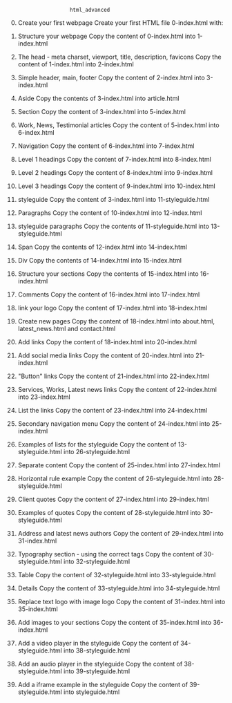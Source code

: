 						html_advanced

0. Create your first webpage
Create your first HTML file 0-index.html with:

1. Structure your webpage
Copy the content of 0-index.html into 1-index.html

2. The head - meta charset, viewport, title, description, favicons
Copy the content of 1-index.html into 2-index.html

3. Simple header, main, footer
Copy the content of 2-index.html into 3-index.html

4. Aside
Copy the contents of 3-index.html into article.html

5. Section
Copy the content of 3-index.html into 5-index.html

6. Work, News, Testimonial articles
Copy the content of 5-index.html into 6-index.html

7. Navigation
Copy the content of 6-index.html into 7-index.html

8. Level 1 headings
Copy the content of 7-index.html into 8-index.html

9. Level 2 headings
Copy the content of 8-index.html into 9-index.html

10. Level 3 headings
Copy the content of 9-index.html into 10-index.html

11. styleguide
Copy the content of 3-index.html into 11-styleguide.html

12. Paragraphs
Copy the content of 10-index.html into 12-index.html

13. styleguide paragraphs
Copy the contents of 11-styleguide.html into 13-styleguide.html

14. Span
Copy the contents of 12-index.html into 14-index.html

15. Div
Copy the contents of 14-index.html into 15-index.html

16. Structure your sections
Copy the contents of 15-index.html into 16-index.html

17. Comments
Copy the content of 16-index.html into 17-index.html

18. link your logo
Copy the content of 17-index.html into 18-index.html

19. Create new pages
Copy the content of 18-index.html into about.html, latest_news.html and contact.html

20. Add links
Copy the content of 18-index.html into 20-index.html

21. Add social media links
Copy the content of 20-index.html into 21-index.html

22. "Button" links
Copy the content of 21-index.html into 22-index.html

23. Services, Works, Latest news links
Copy the content of 22-index.html into 23-index.html

24. List the links
Copy the content of 23-index.html into 24-index.html

25. Secondary navigation menu
Copy the content of 24-index.html into 25-index.html

26. Examples of lists for the styleguide
Copy the content of 13-styleguide.html into 26-styleguide.html

27. Separate content
Copy the content of 25-index.html into 27-index.html

28. Horizontal rule example
Copy the content of 26-styleguide.html into 28-styleguide.html

29. Client quotes
Copy the content of 27-index.html into 29-index.html

30. Examples of quotes
Copy the content of 28-styleguide.html into 30-styleguide.html

31. Address and latest news authors
Copy the content of 29-index.html into 31-index.html

32. Typography section - using the correct tags
Copy the content of 30-styleguide.html into 32-styleguide.html

33. Table
Copy the content of 32-styleguide.html into 33-styleguide.html

34. Details
Copy the content of 33-styleguide.html into 34-styleguide.html

35. Replace text logo with image logo
Copy the content of 31-index.html into 35-index.html

36. Add images to your sections
Copy the content of 35-index.html into 36-index.html

38. Add a video player in the styleguide
Copy the content of 34-styleguide.html into 38-styleguide.html

39. Add an audio player in the styleguide
Copy the content of 38-styleguide.html into 39-styleguide.html

40. Add a iframe example in the styleguide
Copy the content of 39-styleguide.html into styleguide.html

